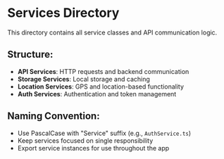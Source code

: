 # Services Directory

This directory contains all service classes and API communication logic.

## Structure:
- **API Services**: HTTP requests and backend communication
- **Storage Services**: Local storage and caching
- **Location Services**: GPS and location-based functionality
- **Auth Services**: Authentication and token management

## Naming Convention:
- Use PascalCase with "Service" suffix (e.g., `AuthService.ts`)
- Keep services focused on single responsibility
- Export service instances for use throughout the app
